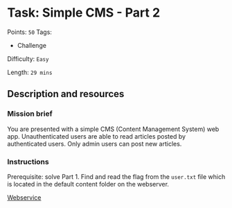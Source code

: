 # Task: Simple CMS - Part 2
Points: `50`
Tags:
  - Challenge

Difficulty: `Easy`

Length: `29 mins`

## Description and resources

### Mission brief
You are presented with a simple CMS (Content Management System) web app. Unauthenticated users are able to read articles posted by authenticated users. Only admin users can post new articles.

### Instructions
Prerequisite: solve Part 1. Find and read the flag from the `user.txt` file which is located in the default content folder on the webserver.

[Webservice](https://5929a22e14cea789800fd1c36abb057a966c9f31.next.avatao-challenge.com/index.php)